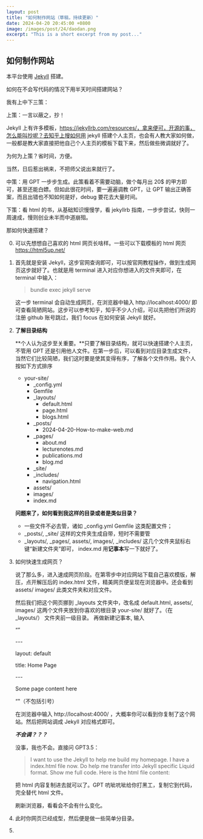 ```yaml
---
layout: post
title: "如何制作网站（草稿，持续更新）"
date: 2024-04-20 20:45:00 +0800
image: /images/post/24/daodan.png
excerpt: "This is a short excerpt from my post..."
---
```


## 如何制作网站

本平台使用 [Jekyll](https://jekyllrb.com) 搭建。



如何在不会写代码的情况下用半天时间搭建网站？

我有上中下三策：

上策：一言以蔽之，抄！

Jekyll 上有许多模板，https://jekyllrb.com/resources/，拿来便可，开源的事，怎么能叫抄呢？去知乎上搜如何用 jekyll 搭建个人主页，也会有人教大家如何做，一般都是教大家直接把他自己个人主页的模板下载下来，然后做些微调就好了。

为何为上策？省时间，方便。

当然，日后惹出祸来，不把师父说出来就行了。

中策：用 GPT 一步步生成。此策看着不需要动脑，做个每月出 20$ 的甲方即可，甚至还能白嫖。但如此很花时间，要一遍遍调教 GPT，让 GPT 输出正确答案，而且出错也不知如何是好，debug 要花去大量时间。

下策：看 html 的书，从基础知识慢慢学，看 jekyllrb 指南，一步步尝试，快则一周速成，慢则创业未半而中道崩殂。



那如何快速搭建？

0. 可以先想想自己喜欢的 html 网页长啥样。一些可以下载模板的 html 网页 https://html5up.net/

1. 首先就是安装 Jekyll，这步官网查询即可，可以按官网教程操作，做到生成网页这步就好了。也就是用 terminal 进入对应你想进入的文件夹即可，在 terminal 中输入：

   > bundle exec jekyll serve

   这一步 terminal 会自动生成网页，在浏览器中输入 http://localhost:4000/ 即可查看简陋网站。这步可以参考知乎，知乎不少人介绍，可以先把他们所说的注册 github 账号跳过，我们 focus 在如何安装 Jekyll 就好。

   

2. **了解目录结构**

   **个人认为这步至关重要。**只要了解目录结构，就可以快速搭建个人主页，不管用 GPT 还是引用他人文件。在第一步后，可以看到对应目录生成文件，当然它们比较简陋，我们这时要是使其变得有序，了解各个文件作用。我个人按如下方式排序

   - your-site/
     - _config.yml
     - Gemfile
     - _layouts/
       - default.html
       - page.html
       - blogs.html
     - _posts/
       - 2024-04-20-How-to-make-web.md
     - _pages/
       - about.md
       - lecturenotes.md
       - publications.md
       - blog.md
     - _site/
     - _includes/
       - navigation.html
     - assets/
     - images/
     - index.md

   **问题来了，如何看到我这样的目录或者是类似目录？**

   - 一些文件不必去管，诸如 _config.yml Gemfile 这类配置文件；
   - _posts/, _site/ 这样的文件夹生成自带，短时不需要管
   - _layouts/, _pages/, assets/, images/, _includes/ 这几个文件夹鼠标右键“新建文件夹”即可， index.md 用**记事本**写一下就好了。

3. 如何快速生成网页？

   说了那么多，进入速成网页阶段。在第零步中对应网站下载自己喜欢模版，解压，点开解压后的 index.html 文件，精美网页便呈现在浏览器中。还会看到 assets/ images/ 此类文件夹和对应文件。

   然后我们把这个网页挪到 _layouts 文件夹中，改名成 default.html,  assets/, images/ 这两个文件夹放到你喜欢的根目录 your-site/ 就好了。（在 _layouts/） 文件夹前一级目录。 再做新建记事本, 输入

   “”

   \---

   layout: default

   title: Home Page

   \---

   Some page content here

   “"（不包括引号）

   在浏览器中输入 http://localhost:4000/ ，大概率你可以看到你复制了这个网站。然后把网站调成 Jekyll 对应格式即可。

   ***不会调？？？***

   没事，我也不会。直接问 GPT3.5：

   > I want to use the Jekyll to help me build my homepage. I have a index.html file now. Do help me transfer into Jekyll specific Liquid format. Show me full code. Here is the html file content:

   把 html 内容复制进去就可以了。GPT 吭呲吭呲给你打黑工，复制它到代码，完全替代 html 文件。

   刷新浏览器，看看会不会有什么变化。

4. 此时你网页已经成型，然后便是做一些简单分目录。

5. 



